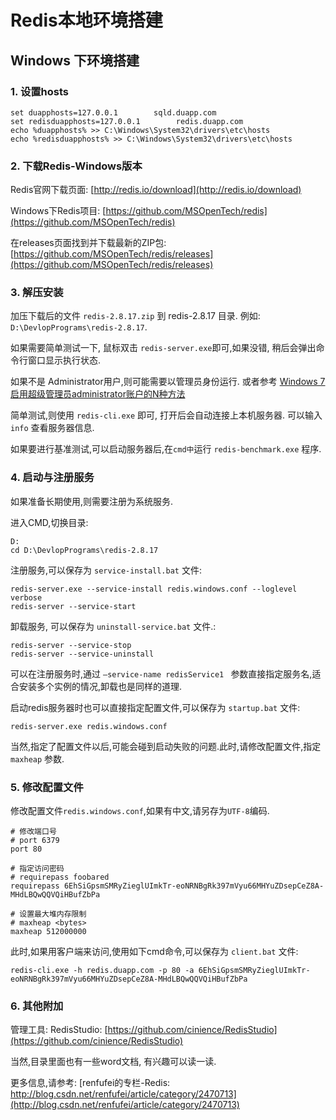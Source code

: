 Redis本地环境搭建
==


## Windows 下环境搭建

### 1. 设置hosts

	set duapphosts=127.0.0.1        sqld.duapp.com
	set redisduapphosts=127.0.0.1        redis.duapp.com
	echo %duapphosts% >> C:\Windows\System32\drivers\etc\hosts
	echo %redisduapphosts% >> C:\Windows\System32\drivers\etc\hosts

### 2. 下载Redis-Windows版本

Redis官网下载页面: [http://redis.io/download](http://redis.io/download)

Windows下Redis项目: [https://github.com/MSOpenTech/redis](https://github.com/MSOpenTech/redis)

在releases页面找到并下载最新的ZIP包: [https://github.com/MSOpenTech/redis/releases](https://github.com/MSOpenTech/redis/releases)

### 3. 解压安装

加压下载后的文件 `redis-2.8.17.zip` 到 redis-2.8.17 目录. 例如: `D:\DevlopPrograms\redis-2.8.17`.

如果需要简单测试一下, 鼠标双击 `redis-server.exe`即可,如果没错, 稍后会弹出命令行窗口显示执行状态. 

如果不是 Administrator用户,则可能需要以管理员身份运行. 或者参考 [Windows 7 启用超级管理员administrator账户的N种方法](http://tieba.baidu.com/p/1262871133)

简单测试,则使用 `redis-cli.exe` 即可, 打开后会自动连接上本机服务器. 可以输入 `info` 查看服务器信息.

如果要进行基准测试,可以启动服务器后,在`cmd中`运行 `redis-benchmark.exe` 程序.

### 4. 启动与注册服务

如果准备长期使用,则需要注册为系统服务.

进入CMD,切换目录:

	D:
	cd D:\DevlopPrograms\redis-2.8.17

注册服务,可以保存为 `service-install.bat` 文件:

	redis-server.exe --service-install redis.windows.conf --loglevel verbose
	redis-server --service-start

卸载服务, 可以保存为 `uninstall-service.bat` 文件.: 

	redis-server --service-stop
	redis-server --service-uninstall

可以在注册服务时,通过 `–service-name redisService1 ` 参数直接指定服务名,适合安装多个实例的情况,卸载也是同样的道理.

启动redis服务器时也可以直接指定配置文件,可以保存为 `startup.bat` 文件:

	redis-server.exe redis.windows.conf


当然,指定了配置文件以后,可能会碰到启动失败的问题.此时,请修改配置文件,指定 `maxheap` 参数.

### 5. 修改配置文件

修改配置文件`redis.windows.conf`,如果有中文,请另存为`UTF-8`编码.

	# 修改端口号
	# port 6379
	port 80

	# 指定访问密码
	# requirepass foobared
	requirepass 6EhSiGpsmSMRyZieglUImkTr-eoNRNBgRk397mVyu66MHYuZDsepCeZ8A-MHdLBQwQQVQiHBufZbPa

	# 设置最大堆内存限制
	# maxheap <bytes>
	maxheap 512000000

此时,如果用客户端来访问,使用如下cmd命令,可以保存为 `client.bat` 文件:

	redis-cli.exe -h redis.duapp.com -p 80 -a 6EhSiGpsmSMRyZieglUImkTr-eoNRNBgRk397mVyu66MHYuZDsepCeZ8A-MHdLBQwQQVQiHBufZbPa


### 6. 其他附加

管理工具: RedisStudio: [https://github.com/cinience/RedisStudio](https://github.com/cinience/RedisStudio)

当然,目录里面也有一些word文档, 有兴趣可以读一读.

更多信息,请参考: [renfufei的专栏-Redis: http://blog.csdn.net/renfufei/article/category/2470713](http://blog.csdn.net/renfufei/article/category/2470713)
